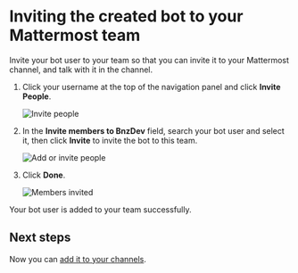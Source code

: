 # Inviting the created bot to your Mattermost team

Invite your bot user to your team so that you can invite it to your Mattermost channel, and talk with it in the channel.

1.  Click your username at the top of the navigation panel and click **Invite People**.

    ![Invite people](/v2.5.x/images/zowe-chat/mattermost_invite_people.png "Invite people")

2.  In the **Invite members to BnzDev** field, search your bot user and select it, then click **Invite** to invite the bot to this team.

    ![Add or invite people](/v2.5.x/images/zowe-chat/mattermost_add.png "Add or invite people")

3.  Click **Done**.

    ![Members invited](/v2.5.x/images/zowe-chat/mattermost_invited.png "Members invited")


Your bot user is added to your team successfully. 

## Next steps

Now you can [add it to your channels](./chat_prerequisite_mattermost_invite_channel).

